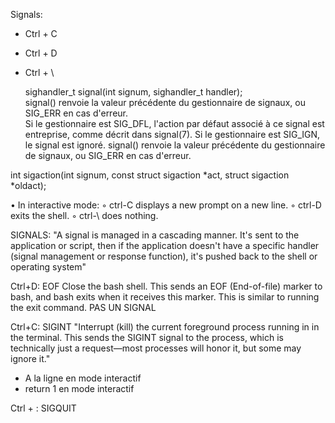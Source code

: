 Signals:
- Ctrl + C
- Ctrl + D
- Ctrl + \

	sighandler_t signal(int signum, sighandler_t handler);  
signal() renvoie la valeur précédente du gestionnaire de signaux, ou SIG_ERR en cas d'erreur.  
Si le gestionnaire est SIG_DFL, l'action par défaut associé à ce signal est entreprise, comme décrit dans signal(7).
Si le gestionnaire est SIG_IGN, le signal est ignoré.
signal() renvoie la valeur précédente du gestionnaire de signaux, ou SIG_ERR en cas d'erreur.  



int sigaction(int signum, const struct sigaction *act,
              struct sigaction *oldact);



• In interactive mode:
◦ ctrl-C displays a new prompt on a new line.
◦ ctrl-D exits the shell.
◦ ctrl-\ does nothing.



SIGNALS:
"A signal is managed in a cascading manner. It's sent to the application or script, then if the application doesn't have a specific handler (signal management or response function), it's pushed back to the shell or operating system"

Ctrl+D: EOF
Close the bash shell. This sends an EOF (End-of-file) marker to bash, and bash exits when it receives this marker. This is similar to running the exit command.
PAS UN SIGNAL

Ctrl+C: SIGINT
"Interrupt (kill) the current foreground process running in in the terminal. This sends the SIGINT signal to the process, which is technically just a request—most processes will honor it, but some may ignore it."
- A la ligne en mode interactif
- return 1 en mode interactif


Ctrl + \: SIGQUIT
